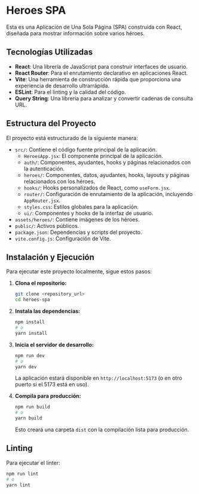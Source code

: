 # Heroes SPA

Esta es una Aplicación de Una Sola Página (SPA) construida con React, diseñada para mostrar información sobre varios héroes.

## Tecnologías Utilizadas

*   **React**: Una librería de JavaScript para construir interfaces de usuario.
*   **React Router**: Para el enrutamiento declarativo en aplicaciones React.
*   **Vite**: Una herramienta de construcción rápida que proporciona una experiencia de desarrollo ultrarrápida.
*   **ESLint**: Para el linting y la calidad del código.
*   **Query String**: Una librería para analizar y convertir cadenas de consulta URL.

## Estructura del Proyecto

El proyecto está estructurado de la siguiente manera:

*   `src/`: Contiene el código fuente principal de la aplicación.
    *   `HeroesApp.jsx`: El componente principal de la aplicación.
    *   `auth/`: Componentes, ayudantes, hooks y páginas relacionados con la autenticación.
    *   `heroes/`: Componentes, datos, ayudantes, hooks, layouts y páginas relacionados con los héroes.
    *   `hooks/`: Hooks personalizados de React, como `useForm.jsx`.
    *   `router/`: Configuración de enrutamiento de la aplicación, incluyendo `AppRouter.jsx`.
    *   `styles.css`: Estilos globales para la aplicación.
    *   `ui/`: Componentes y hooks de la interfaz de usuario.
*   `assets/heroes/`: Contiene imágenes de los héroes.
*   `public/`: Activos públicos.
*   `package.json`: Dependencias y scripts del proyecto.
*   `vite.config.js`: Configuración de Vite.

## Instalación y Ejecución

Para ejecutar este proyecto localmente, sigue estos pasos:

1.  **Clona el repositorio:**
    ```bash
    git clone <repository_url>
    cd heroes-spa
    ```

2.  **Instala las dependencias:**
    ```bash
    npm install
    # o
    yarn install
    ```

3.  **Inicia el servidor de desarrollo:**
    ```bash
    npm run dev
    # o
    yarn dev
    ```

    La aplicación estará disponible en `http://localhost:5173` (o en otro puerto si el 5173 está en uso).

4.  **Compila para producción:**
    ```bash
    npm run build
    # o
    yarn build
    ```

    Esto creará una carpeta `dist` con la compilación lista para producción.

## Linting

Para ejecutar el linter:

```bash
npm run lint
# o
yarn lint
